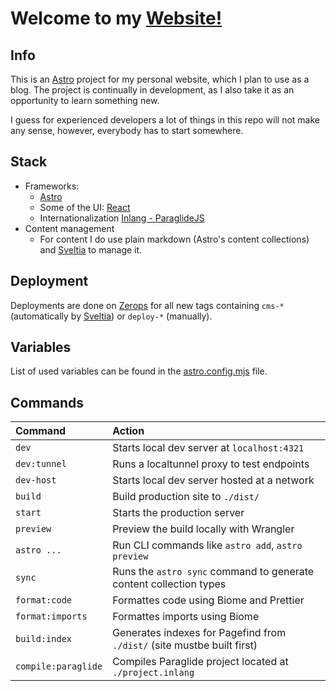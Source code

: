 # Welcome to my [Website!](https://daliborhon.dev)

## Info

This is an [Astro](https://astro.build) project for my personal website, which I plan to use as a blog.
The project is continually in development, as I also take it as an opportunity to learn something new.

I guess for experienced developers a lot of things in this repo will not make any sense, however, everybody has to start somewhere.

## Stack

- Frameworks:
    - [Astro](https://astro.build)
    - Some of the UI: [React](https://react.dev/)
    - Internationalization [Inlang - ParaglideJS](https://inlang.com/m/gerre34r/library-inlang-paraglideJs)
- Content management
    - For content I do use plain markdown (Astro's content collections) and [Sveltia](https://github.com/sveltia/sveltia-cms) to manage it.

## Deployment

Deployments are done on [Zerops](https://zerops.io) for all new tags containing `cms-*` (automatically by [Sveltia](https://github.com/sveltia/sveltia-cms)) or `deploy-*` (manually).

## Variables

List of used variables can be found in the [astro.config.mjs](./astro.config.mjs) file.

## Commands

| Command             | Action                                                                  |
| :------------------ | :---------------------------------------------------------------------- |
| `dev`               | Starts local dev server at `localhost:4321`                             |
| `dev:tunnel`        | Runs a localtunnel proxy to test endpoints                              |
| `dev-host`          | Starts local dev server hosted at a network                             |
| `build`             | Build production site to `./dist/`                                      |
| `start`             | Starts the production server                                            |
| `preview`           | Preview the build locally with Wrangler                                 |
| `astro ...`         | Run CLI commands like `astro add`, `astro preview`                      |
| `sync`              | Runs the `astro sync` command to generate content collection types      |
| `format:code`       | Formattes code using Biome and Prettier                                 |
| `format:imports`    | Formattes imports using Biome                                           |
| `build:index`       | Generates indexes for Pagefind from `./dist/` (site mustbe built first) |
| `compile:paraglide` | Compiles Paraglide project located at `./project.inlang`                |
